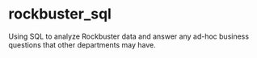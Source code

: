 # rockbuster_sql
Using  SQL to analyze Rockbuster data and answer any ad-hoc business questions that other departments may have.
